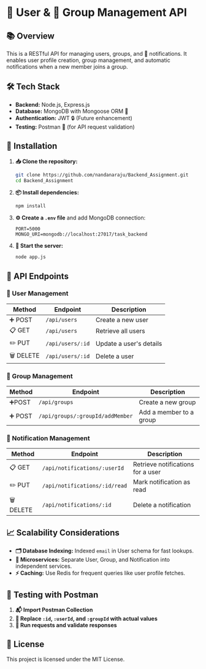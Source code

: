 # 👤 User & 👥 Group Management API

## 📚 Overview  
This is a RESTful API for managing users, groups, and 🔔 notifications. It enables user profile creation, group management, and automatic notifications when a new member joins a group.

## 🛠️ Tech Stack  
- **Backend:** Node.js, Express.js  
- **Database:** MongoDB with Mongoose ORM 🐒  
- **Authentication:** JWT 🔒 (Future enhancement)  
- **Testing:** Postman 🚀 (for API request validation)  

## 🚀 Installation  
1. **📥 Clone the repository:**  
   ```sh  
   git clone https://github.com/nandanaraju/Backend_Assignment.git  
   cd Backend_Assignment  
   ```

2. **📦 Install dependencies:**
   ```sh
   npm install
   ```
3. **⚙️ Create a `.env` file** and add MongoDB connection:
   ```env
   PORT=5000
   MONGO_URI=mongodb://localhost:27017/task_backend
   ```
4. **🚀 Start the server:**
   ```sh
   node app.js
   ```

## 📡  API Endpoints
### 👤 User Management
| Method | Endpoint | Description |
|--------|------------------|-------------------------|
|➕ POST | `/api/users` | Create a new user |
|📋 GET | `/api/users` | Retrieve all users |
| ✏️ PUT | `/api/users/:id` | Update a user's details |
|🗑️ DELETE | `/api/users/:id` | Delete a user |

### 👥 Group Management
| Method | Endpoint | Description |
|--------|------------------------------|----------------------------------|
|➕POST | `/api/groups` | Create a new group |
|➕ POST | `/api/groups/:groupId/addMember` | Add a member to a group |

### 🔔 Notification Management
| Method | Endpoint | Description |
|--------|-----------------------------|--------------------------------|
|📋 GET | `/api/notifications/:userId` | Retrieve notifications for a user |
|✏️ PUT | `/api/notifications/:id/read` | Mark notification as read |
|🗑️ DELETE | `/api/notifications/:id` | Delete a notification |

## 📈 Scalability Considerations
- **🗂️ Database Indexing:** Indexed `email` in User schema for fast lookups.
- **🧩 Microservices:** Separate User, Group, and Notification into independent services.
- **⚡ Caching:** Use Redis for frequent queries like user profile fetches.



## 🧪 Testing with Postman
1. **📬 Import Postman Collection**
2. **🔁 Replace `:id`, `:userId`, and `:groupId` with actual values**
3. **🚀 Run requests and validate responses**

## 📜 License
This project is licensed under the MIT License.
